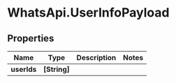 # WhatsApi.UserInfoPayload

## Properties

Name | Type | Description | Notes
------------ | ------------- | ------------- | -------------
**userIds** | **[String]** |  | 


